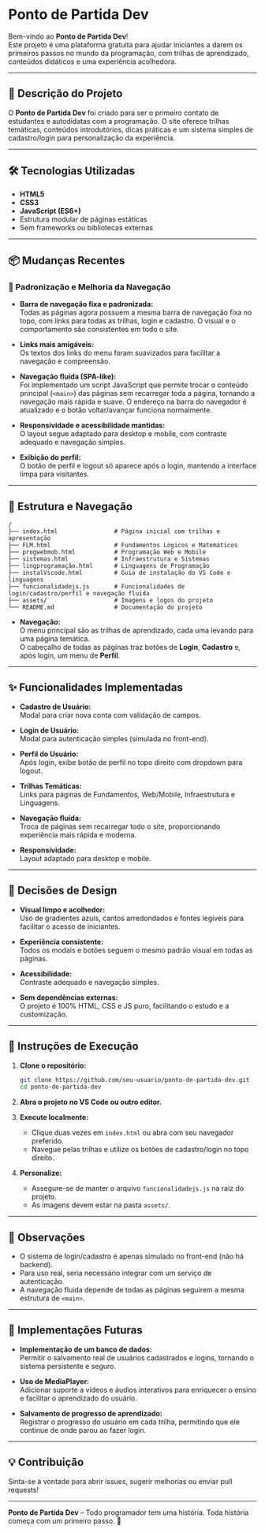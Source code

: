 # Ponto de Partida Dev

Bem-vindo ao **Ponto de Partida Dev**!  
Este projeto é uma plataforma gratuita para ajudar iniciantes a darem os primeiros passos no mundo da programação, com trilhas de aprendizado, conteúdos didáticos e uma experiência acolhedora.

---

## 🚀 Descrição do Projeto

O **Ponto de Partida Dev** foi criado para ser o primeiro contato de estudantes e autodidatas com a programação. O site oferece trilhas temáticas, conteúdos introdutórios, dicas práticas e um sistema simples de cadastro/login para personalização da experiência.

---

## 🛠️ Tecnologias Utilizadas

- **HTML5**  
- **CSS3**  
- **JavaScript (ES6+)**  
- Estrutura modular de páginas estáticas  
- Sem frameworks ou bibliotecas externas

---

## 📦 Mudanças Recentes

### 🔄 Padronização e Melhoria da Navegação

- **Barra de navegação fixa e padronizada:**  
  Todas as páginas agora possuem a mesma barra de navegação fixa no topo, com links para todas as trilhas, login e cadastro. O visual e o comportamento são consistentes em todo o site.

- **Links mais amigáveis:**  
  Os textos dos links do menu foram suavizados para facilitar a navegação e compreensão.

- **Navegação fluida (SPA-like):**  
  Foi implementado um script JavaScript que permite trocar o conteúdo principal (`<main>`) das páginas sem recarregar toda a página, tornando a navegação mais rápida e suave. O endereço na barra do navegador é atualizado e o botão voltar/avançar funciona normalmente.

- **Responsividade e acessibilidade mantidas:**  
  O layout segue adaptado para desktop e mobile, com contraste adequado e navegação simples.

- **Exibição do perfil:**  
  O botão de perfil e logout só aparece após o login, mantendo a interface limpa para visitantes.

---

## 📁 Estrutura e Navegação

```
/
├── index.html                # Página inicial com trilhas e apresentação
├── FLM.html                  # Fundamentos Lógicos e Matemáticos
├── progwebmob.html           # Programação Web e Mobile
├── sistemas.html             # Infraestrutura e Sistemas
├── lingprogramação.html      # Linguagens de Programação
├── instalVscode.html         # Guia de instalação do VS Code e linguagens
├── funcionalidadejs.js       # Funcionalidades de login/cadastro/perfil e navegação fluida
├── assets/                   # Imagens e logos do projeto
└── README.md                 # Documentação do projeto
```

- **Navegação:**  
  O menu principal são as trilhas de aprendizado, cada uma levando para uma página temática.  
  O cabeçalho de todas as páginas traz botões de **Login**, **Cadastro** e, após login, um menu de **Perfil**.

---

## ✨ Funcionalidades Implementadas

- **Cadastro de Usuário:**  
  Modal para criar nova conta com validação de campos.

- **Login de Usuário:**  
  Modal para autenticação simples (simulada no front-end).

- **Perfil do Usuário:**  
  Após login, exibe botão de perfil no topo direito com dropdown para logout.

- **Trilhas Temáticas:**  
  Links para páginas de Fundamentos, Web/Mobile, Infraestrutura e Linguagens.

- **Navegação fluida:**  
  Troca de páginas sem recarregar todo o site, proporcionando experiência mais rápida e moderna.

- **Responsividade:**  
  Layout adaptado para desktop e mobile.

---

## 🎨 Decisões de Design

- **Visual limpo e acolhedor:**  
  Uso de gradientes azuis, cantos arredondados e fontes legíveis para facilitar o acesso de iniciantes.

- **Experiência consistente:**  
  Todos os modais e botões seguem o mesmo padrão visual em todas as páginas.

- **Acessibilidade:**  
  Contraste adequado e navegação simples.

- **Sem dependências externas:**  
  O projeto é 100% HTML, CSS e JS puro, facilitando o estudo e a customização.

---

## 📝 Instruções de Execução

1. **Clone o repositório:**
   ```bash
   git clone https://github.com/seu-usuario/ponto-de-partida-dev.git
   cd ponto-de-partida-dev
   ```

2. **Abra o projeto no VS Code ou outro editor.**

3. **Execute localmente:**
   - Clique duas vezes em `index.html` ou abra com seu navegador preferido.
   - Navegue pelas trilhas e utilize os botões de cadastro/login no topo direito.

4. **Personalize:**
   - Assegure-se de manter o arquivo `funcionalidadejs.js` na raiz do projeto.
   - As imagens devem estar na pasta `assets/`.

---

## 📢 Observações

- O sistema de login/cadastro é apenas simulado no front-end (não há backend).
- Para uso real, seria necessário integrar com um serviço de autenticação.
- A navegação fluida depende de todas as páginas seguirem a mesma estrutura de `<main>`.

---

## 🌱 Implementações Futuras

- **Implementação de um banco de dados:**  
  Permitir o salvamento real de usuários cadastrados e logins, tornando o sistema persistente e seguro.

- **Uso de MediaPlayer:**  
  Adicionar suporte a vídeos e áudios interativos para enriquecer o ensino e facilitar o aprendizado do usuário.

- **Salvamento de progresso de aprendizado:**  
  Registrar o progresso do usuário em cada trilha, permitindo que ele continue de onde parou ao fazer login.

---

## 💡 Contribuição

Sinta-se à vontade para abrir issues, sugerir melhorias ou enviar pull requests!

---

**Ponto de Partida Dev** – Todo programador tem uma história. Toda história começa com um primeiro passo. 🚀